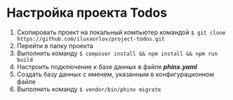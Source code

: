 # Настройка проекта Todos
1. Скопировать проект на локальный компьютер командой ```$ git clone https://github.com/iluxaorlov/project-todos.git```
2. Перейти в папку проекта
3. Выполнить команду ```$ composer install && npm install && npm run build```
7. Настроить подключение к базе данных в файле ***phinx.yaml***
8. Создать базу данных с именем, указанным в конфигурационном файле
9. Выполнить команду ```$ vendor/bin/phinx migrate```